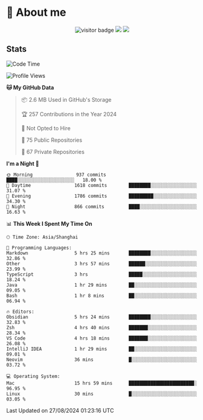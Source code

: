 <!-- ![](https://youpai.roccoshi.top/img/20200804214216.png) -->

# 🧐 About me
 
<p align="center">
<img src="https://visitor-badge.laobi.icu/badge?page_id=Lincest.Lincest&title=hits" alt="visitor badge"/>
<a href="mailto:imroccoshi@gmail.com"><img src="https://img.shields.io/badge/gmail-imroccoshi%40gmail.com-red"></a>
<a href="https://blog.roccoshi.top"><img src="https://img.shields.io/badge/blog-roccoshi-green"></a>
</p>

## Stats

<!--START_SECTION:waka-->
![Code Time](http://img.shields.io/badge/Code%20Time-1%2C493%20hrs%2048%20mins-blue)

![Profile Views](http://img.shields.io/badge/Profile%20Views-1-blue)

**🐱 My GitHub Data** 

> 📦 2.6 MB Used in GitHub's Storage 
 > 
> 🏆 257 Contributions in the Year 2024
 > 
> 🚫 Not Opted to Hire
 > 
> 📜 75 Public Repositories 
 > 
> 🔑 67 Private Repositories 
 > 
**I'm a Night 🦉** 

```text
🌞 Morning                937 commits         ████░░░░░░░░░░░░░░░░░░░░░   18.00 % 
🌆 Daytime                1618 commits        ████████░░░░░░░░░░░░░░░░░   31.07 % 
🌃 Evening                1786 commits        █████████░░░░░░░░░░░░░░░░   34.30 % 
🌙 Night                  866 commits         ████░░░░░░░░░░░░░░░░░░░░░   16.63 % 
```


📊 **This Week I Spent My Time On** 

```text
🕑︎ Time Zone: Asia/Shanghai

💬 Programming Languages: 
Markdown                 5 hrs 25 mins       ████████░░░░░░░░░░░░░░░░░   32.86 % 
Other                    3 hrs 57 mins       ██████░░░░░░░░░░░░░░░░░░░   23.99 % 
TypeScript               3 hrs               █████░░░░░░░░░░░░░░░░░░░░   18.24 % 
Java                     1 hr 29 mins        ██░░░░░░░░░░░░░░░░░░░░░░░   09.05 % 
Bash                     1 hr 8 mins         ██░░░░░░░░░░░░░░░░░░░░░░░   06.94 % 

🔥 Editors: 
Obsidian                 5 hrs 24 mins       ████████░░░░░░░░░░░░░░░░░   32.83 % 
Zsh                      4 hrs 40 mins       ███████░░░░░░░░░░░░░░░░░░   28.34 % 
VS Code                  4 hrs 18 mins       ███████░░░░░░░░░░░░░░░░░░   26.08 % 
IntelliJ IDEA            1 hr 29 mins        ██░░░░░░░░░░░░░░░░░░░░░░░   09.01 % 
Neovim                   36 mins             █░░░░░░░░░░░░░░░░░░░░░░░░   03.72 % 

💻 Operating System: 
Mac                      15 hrs 59 mins      ████████████████████████░   96.95 % 
Linux                    30 mins             █░░░░░░░░░░░░░░░░░░░░░░░░   03.05 % 
```


 Last Updated on 27/08/2024 01:23:16 UTC
<!--END_SECTION:waka-->


